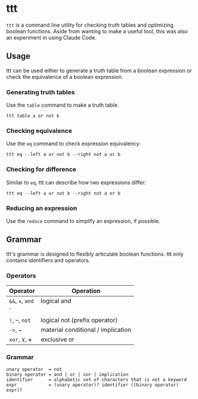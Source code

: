 # ttt

`ttt` is a command line utility for checking truth tables and optimizing boolean functions. Aside from wanting to make a useful tool, this was also an experiment in using Claude Code.

## Usage
ttt can be used either to generate a truth table from a boolean expression or check the equivalence of a boolean expression.

### Generating truth tables
Use the `table` command to make a truth table.

``` shell
ttt table a or not b
```

### Checking equivalence
Use the `eq` command to check expression equivalency:

``` shell
ttt eq --left a or not b --right not a or b
```

### Checking for difference
Similar to `eq`, ttt can describe how two expressions differ:

``` shell
ttt eq --left a or not b --right not a or b
```

### Reducing an expression
Use the `reduce` command to simplify an expression, if possible.

## Grammar

ttt's grammar is designed to flexibly articulate boolean functions.
ttt only contains identifiers and operators.

### Operators

| Operator         | Operation                          |
|------------------|------------------------------------|
| `&&`, `∧`, `and` | logical and                        |
| `||`, `∨`, `or`  | logical or                         |
| `!`, `¬`, `not`  | logical not (prefix operator)      |
| `->`, `→`        | material conditional / implication |
| `xor`, `⊻`, `⊕`  | exclusive or                       |

### Grammar

``` text
unary operator  = not
binary operator = and | or | xor | implication
identifier      = alphabetic set of characters that is not a keyword
expr            = (unary operator)? identifier ((binary operator) expr)?
```

